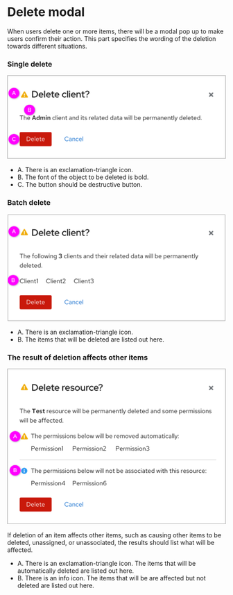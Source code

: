 # Delete modal

When users delete one or more items, there will be a modal pop up to make users confirm their action. This part specifies the wording of the deletion towards different situations.


### Single delete

![EmailForm](./images/DeleteWording1.png)
  *  A. There is an exclamation-triangle icon.
  *  B. The font of the object to be deleted is bold.
  *  C. The button should be destructive button.


### Batch delete

![ProvideEmailModal](./images/DeleteWording2.png)
  *  A. There is an exclamation-triangle icon.
  *  B. The items that will be deleted are listed out here.


### The result of deletion affects other items

![ProvideEmailModal](./images/DeleteWording3.png)

If deletion of an item affects other items, such as causing other items to be deleted, unassigned, or unassociated, the results should list what will be affected.

  *  A. There is an exclamation-triangle icon. The items that will be automatically deleted are listed out here.
  *  B. There is an info icon. The items that will be are affected but not deleted are listed out here.

